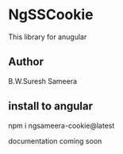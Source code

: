 # NgSSCookie

This library for anugular

## Author
B.W.Suresh Sameera

## install to angular
npm i ngsameera-cookie@latest

documentation coming soon
